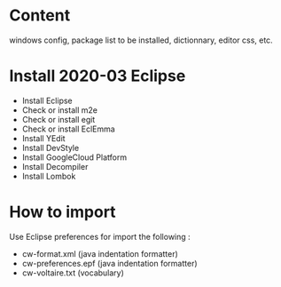 # Content
windows config, package list to be installed, dictionnary, editor css, etc.

# Install 2020-03 Eclipse
 - Install Eclipse
 - Check or install m2e
 - Check or install egit
 - Check or install EclEmma
 - Install YEdit
 - Install DevStyle
 - Install GoogleCloud Platform
 - Install Decompiler
 - Install Lombok
 
# How to import
Use Eclipse preferences for import the following : 
 - cw-format.xml (java indentation formatter)
 - cw-preferences.epf (java indentation formatter)
 - cw-voltaire.txt (vocabulary)